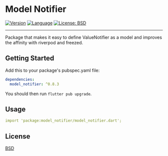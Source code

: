 # Model Notifier

[![Version](https://img.shields.io/badge/version-0.8.3-blue.svg)](https://mathru.net)
[![Language](https://img.shields.io/badge/language-dart-blue.svg)](https://dart.dev/)
[![License: BSD](https://img.shields.io/badge/license-BSD-purple.svg)](https://opensource.org/licenses/BSD-3-Clause)

---------------------------------------

Package that makes it easy to define ValueNotifier as a model and improves the affinity with riverpod and freezed.

## Getting Started

Add this to your package's pubspec.yaml file:
```yaml
dependencies:
  model_notifier: ^0.8.3
```
You should then run `flutter pub upgrade`.

## Usage

```yaml
import 'package:model_notifier/model_notifier.dart';
```

## License

[BSD](LICENSE)